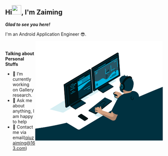 ## Hi<img src="https://raw.githubusercontent.com/MartinHeinz/MartinHeinz/master/wave.gif" width="30px" height="30px">, I'm Zaiming

***Glad to see you here!***

I'm an Android Application Engineer 😎.

<img alt="Coder gif" align="right" alt="GIF" src="https://github.com/qiuzaiming/qiuzaiming/blob/master/coder.gif?raw=true" width="408" height="318" />

</br>

**Talking about Personal Stuffs**

- 🚀 I’m currently working on Gallery research.
- 💬 Ask me about anything, I am happy to help
- 📧 Contact me via email(qiuzaiming@163.com) 

</br>
